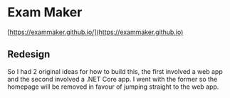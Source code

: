 # Exam Maker

[https://exammaker.github.io/](https://exammaker.github.io)

## Redesign

So I had 2 original ideas for how to build this, the first involved a web app and the second involved a .NET Core app. I went with the former so the homepage will be removed in favour of jumping straight to the web app.
